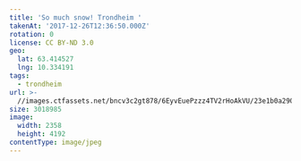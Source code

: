 ```yaml
---
title: 'So much snow! Trondheim '
takenAt: '2017-12-26T12:36:50.000Z'
rotation: 0
license: CC BY-ND 3.0
geo:
  lat: 63.414527
  lng: 10.334191
tags:
  - trondheim
url: >-
  //images.ctfassets.net/bncv3c2gt878/6EyvEuePzzz4TV2rHoAkVU/23e1b0a290ec6767dd9a700568373658/so-much-snow-trondheim_39281803152_o
size: 3018985
image:
  width: 2358
  height: 4192
contentType: image/jpeg
---
```


